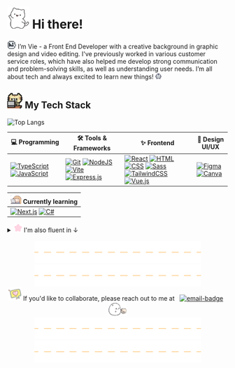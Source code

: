 # <a href="#"><img src="img/cat-wave.gif" width="50" height="50"></a> Hi there!

<a href="#"><img src="img/hi-bubble.gif" width="20" height="20"></a> I’m Vie - a Front End Developer with a creative background in graphic design and video editing. I've previously worked in various customer service roles, which have also helped me develop strong communication and problem-solving skills, as well as understanding user needs. I’m all about tech and always excited to learn new things! <a href="#"><img src="img/dancing-blob.gif" width="15" height="15"></a>

## <a href="#"><img src="img/typing-cat.gif" width="35" height="35"></a> My Tech Stack

![Top Langs](https://github-readme-stats.vercel.app/api/top-langs/?username=tgvie&layout=compact&theme=rose_pine&hide_border=true)

| 💻 Programming | 🛠️ Tools & Frameworks | ✨ Frontend | 🎨 Design UI/UX |
| -------------- | ---------------------- | ----------- | ---------- |
| [![TypeScript](https://img.shields.io/badge/TypeScript-3178C6?logo=typescript&logoColor=fff)](#) [![JavaScript](https://img.shields.io/badge/JavaScript-F7DF1E?logo=javascript&logoColor=000)](#) | [![Git](https://img.shields.io/badge/Git-F05032?logo=git&logoColor=fff)](#) [![NodeJS](https://img.shields.io/badge/Node.js-6DA55F?logo=node.js&logoColor=white)](#) [![Vite](https://img.shields.io/badge/Vite-646CFF?logo=vite&logoColor=fff)](#) [![Express.js](https://img.shields.io/badge/Express.js-%23404d59.svg?logo=express&logoColor=%2361DAFB)](#) | [![React](https://img.shields.io/badge/React-%2320232a.svg?logo=react&logoColor=%2361DAFB)](#) [![HTML](https://img.shields.io/badge/HTML-%23E34F26.svg?logo=html5&logoColor=white)](#) [![CSS](https://img.shields.io/badge/CSS-1572B6?logo=css3&logoColor=fff)](#) [![Sass](https://img.shields.io/badge/Sass-C69?logo=sass&logoColor=fff)](#) [![TailwindCSS](https://img.shields.io/badge/Tailwind%20CSS-%2338B2AC.svg?logo=tailwind-css&logoColor=white)](#) [![Vue.js](https://img.shields.io/badge/Vue.js-4FC08D?logo=vuedotjs&logoColor=fff)](#) | [![Figma](https://img.shields.io/badge/Figma-F24E1E?logo=figma&logoColor=white)](#) [![Canva](https://img.shields.io/badge/Canva-%2300C4CC.svg?&logo=Canva&logoColor=white)](#) |

| <a href="#"><img src="img/studying-tired.gif" width="25" height="21"></a> Currently learning |
| ---------------------------------------------------------------------------- |
| [![Next.js](https://img.shields.io/badge/Next.js-black?logo=next.js&logoColor=white)](#) [![C#](https://custom-icon-badges.demolab.com/badge/C%23-%23239120.svg?logo=cshrp&logoColor=white)](#) |

<details>
  <summary><a href="#"><img src="img/wiggle-star.gif" width="19" height="21"></a> I'm also fluent in ↓</summary> <br>

  [![uk-flag](img/uk-flag.png)](#) English &nbsp; &nbsp; [![sweden-flag](img/sweden-flag.png)](#) Swedish &nbsp; &nbsp; [![vietnam-flag](img/vietnam-flag.png)](#) Vietnamese
</details>

<br>

<div align="center"><a href="#"><img src="img/hr-line.gif"></a><a href="#"><img src="img/hr-line.gif"></a></div>
<div align="center"><a href="#"><img src="img/heart-shake-bubble.png" width="30" height="30"></a> If you'd like to collaborate, please reach out to me at &nbsp; <a href="mailto:vy.petersson@medieinstitutet.se"><img alt="email-badge" src="https://img.shields.io/badge/%F0%9F%93%AB_my_email-white"></a> &nbsp; <a href="#"><img src="img/blob-shaking-hand.gif" width="41" height="32"></a></div>
<div align="center"><a href="#"><img src="img/hr-line.gif"></a><a href="#"><img src="img/hr-line.gif"></a></div>
